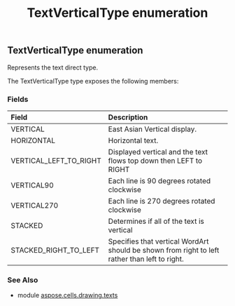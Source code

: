 ﻿---
title: TextVerticalType enumeration
second_title: Aspose.Cells for Python via .NET API References
description: 
type: docs
weight: 200
url: /aspose.cells.drawing.texts/textverticaltype/
is_root: false
---

## TextVerticalType enumeration

Represents the text direct type.



The TextVerticalType type exposes the following members:

### Fields
| Field | Description |
| :- | :- |
| VERTICAL | East Asian Vertical display. |
| HORIZONTAL | Horizontal text. |
| VERTICAL_LEFT_TO_RIGHT | Displayed vertical and the text flows top down then LEFT to RIGHT |
| VERTICAL90 | Each line is 90 degrees rotated clockwise |
| VERTICAL270 | Each line is 270 degrees rotated clockwise |
| STACKED | Determines if all of the text is vertical |
| STACKED_RIGHT_TO_LEFT | Specifies that vertical WordArt should be shown from right to left rather than left to right. |



### See Also
* module [aspose.cells.drawing.texts](..)
